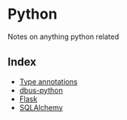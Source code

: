 # Python

Notes on anything python related

## Index

* [Type annotations](typing.md)
* [dbus-python](dbus.md)
* [Flask](flask.md)
* [SQLAlchemy](sqlalchemy.md)
